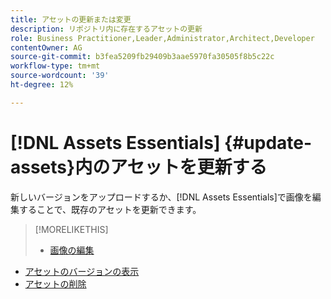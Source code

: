 ```yaml
---
title: アセットの更新または変更
description: リポジトリ内に存在するアセットの更新
role: Business Practitioner,Leader,Administrator,Architect,Developer
contentOwner: AG
source-git-commit: b3fea5209fb29409b3aae5970fa30505f8b5c22c
workflow-type: tm+mt
source-wordcount: '39'
ht-degree: 12%

---
```



# [!DNL Assets Essentials] {#update-assets}内のアセットを更新する

新しいバージョンをアップロードするか、[!DNL Assets Essentials]で画像を編集することで、既存のアセットを更新できます。

<!-- TBD: Discard this article if not too much unique content for it.
Merge the update asset part in manage assets or upload assets.
Edit images article.
Link to versioning once an asset is updated.
-->

>[!MORELIKETHIS]
>
>* [画像の編集](edit-images.md)
* [アセットのバージョンの表示](navigate-view.md#view-versions)
* [アセットの削除](manage-organize.md#delete-assets)

